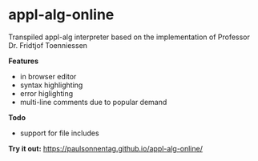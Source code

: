 # appl-alg-online
Transpiled appl-alg interpreter based on the implementation of Professor Dr. Fridtjof Toenniessen

**Features**
* in browser editor
* syntax highlighting
* error higlighting
* multi-line comments due to popular demand

**Todo**
* support for file includes

**Try it out:** https://paulsonnentag.github.io/appl-alg-online/
